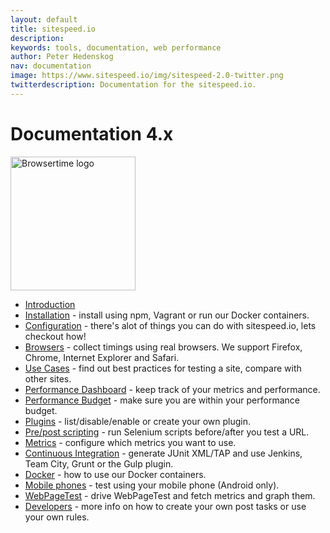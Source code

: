 ```yaml
---
layout: default
title: sitespeed.io
description:
keywords: tools, documentation, web performance
author: Peter Hedenskog
nav: documentation
image: https://www.sitespeed.io/img/sitespeed-2.0-twitter.png
twitterdescription: Documentation for the sitespeed.io.
---
```


# Documentation 4.x

<img src="/img/logos/sitespeed.io.png" class="pull-right img-big" alt="Browsertime logo" width="200" height="214">

 * [Introduction](introduction/)
 * [Installation](installation/) - install using npm, Vagrant or run our Docker containers.
 * [Configuration](configuration/) - there's alot of things you can do with sitespeed.io, lets checkout how!
 * [Browsers](browsers/) - collect timings using real browsers. We support Firefox, Chrome, Internet Explorer and Safari.
 * [Use Cases](use-cases/) - find out best practices for testing a site, compare with other sites.
* [Performance Dashboard](performance-dasboard/) - keep track of your metrics and performance.
 * [Performance Budget](performance-budget/) - make sure you are within your performance budget.
 * [Plugins](plugins/) - list/disable/enable or create your own plugin.
 * [Pre/post scripting](prepostscript/) - run Selenium scripts before/after you test a URL.
 * [Metrics](metrics/) - configure which metrics you want to use.
 * [Continuous Integration](continuous-integration/) - generate JUnit XML/TAP and use Jenkins, Team City, Grunt or the Gulp plugin.
 * [Docker](docker/) - how to use our Docker containers.
 * [Mobile phones](mobile-phones/) - test using your mobile phone (Android only).
 * [WebPageTest](webpagetest/) - drive WebPageTest and fetch metrics and graph them.
 * [Developers](developers/) - more info on how to create your own post tasks or use your own rules.
